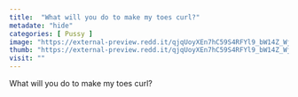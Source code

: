 ```yaml
---
title:  "What will you do to make my toes curl?"
metadate: "hide"
categories: [ Pussy ]
image: "https://external-preview.redd.it/qjqUoyXEn7hC59S4RFYl9_bW14Z_Wjw2gEUZF23m7_g.jpg?auto=webp&s=ef5921e0ecb8448fd6f34853c7aece508d58e532"
thumb: "https://external-preview.redd.it/qjqUoyXEn7hC59S4RFYl9_bW14Z_Wjw2gEUZF23m7_g.jpg?width=1080&crop=smart&auto=webp&s=21af1b806a97757628abe6d3aa657b90a69562a3"
visit: ""
---
```

What will you do to make my toes curl?
